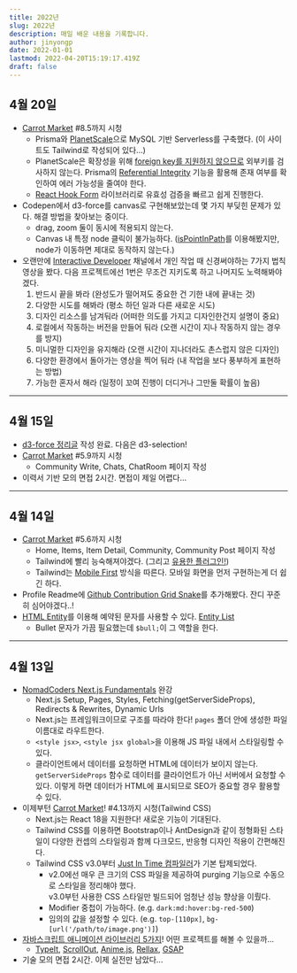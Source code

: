 ```yaml
---
title: 2022년
slug: 2022년
description: 매일 배운 내용을 기록합니다.
author: jinyongp
date: 2022-01-01
lastmod: 2022-04-20T15:19:17.419Z
draft: false
---
```


## 4월 20일

- [Carrot Market](https://nomadcoders.co/carrot-market) #8.5까지 시청
  - Prisma와 [PlanetScale](https://planetscale.com/)으로 MySQL 기반 Serverless를 구축했다. (이 사이트도 Tailwind로 작성되어 있다...)
  - PlanetScale은 확장성을 위해 [foreign key를 지원하지 않으므로](https://docs.planetscale.com/learn/operating-without-foreign-key-constraints) 외부키를 검사하지 않는다. Prisma의 [Referential Integrity](https://www.prisma.io/docs/concepts/components/prisma-schema/relations/referential-integrity) 기능을 활용해 존재 여부를 확인하여 에러 가능성을 줄여야 한다.
  - [React Hook Form](https://react-hook-form.com/) 라이브러리로 유효성 검증을 빠르고 쉽게 진행한다.
- Codepen에서 d3-force를 canvas로 구현해보았는데 몇 가지 부딪힌 문제가 있다. 해결 방법을 찾아보는 중이다.
  - drag, zoom 둘이 동시에 적용되지 않는다.
  - Canvas 내 특정 node 클릭이 불가능하다. ([isPointInPath](https://developer.mozilla.org/en-US/docs/Web/API/CanvasRenderingContext2D/isPointInPath)를 이용해봤지만, node가 이동하면 제대로 동작하지 않는다.)
- 오랜만에 [Interactive Developer](https://www.youtube.com/c/cmiscm) 채널에서 개인 작업 때 신경써야하는 7가지 법칙 영상을 봤다. 다음 프로젝트에선 1번은 무조건 지키도록 하고 나머지도 노력해봐야겠다.
  1. 반드시 끝을 봐라 (완성도가 떨어져도 중요한 건 기한 내에 끝내는 것)
  2. 다양한 시도를 해봐라 (평소 하던 일과 다른 새로운 시도)
  3. 디자인 리소스를 남겨둬라 (어떠한 의도를 가지고 디자인한건지 설명이 중요)
  4. 로컬에서 작동하는 버전을 만들어 둬라 (오랜 시간이 지나 작동하지 않는 경우를 방지)
  5. 미니멀한 디자인을 유지해라 (오랜 시간이 지나더라도 촌스럽지 않은 디자인)
  6. 다양한 환경에서 돌아가는 영상을 찍어 둬라 (내 작업을 보다 풍부하게 표현하는 방법)
  7. 가능한 혼자서 해라 (일정이 꼬여 진행이 더디거나 그만둘 확률이 높음)


---

## 4월 15일

- [d3-force 정리글](/blog/d3-force-simulation-forces-살펴보기) 작성 완료. 다음은 d3-selection!
- [Carrot Market](https://nomadcoders.co/carrot-market) #5.9까지 시청
  - Community Write, Chats, ChatRoom 페이지 작성
- 이력서 기반 모의 면접 2시간. 면접이 제일 어렵다...

---

## 4월 14일

- [Carrot Market](https://nomadcoders.co/carrot-market) #5.6까지 시청
  - Home, Items, Item Detail, Community, Community Post 페이지 작성
  - Tailwind에 빨리 능숙해져야겠다. (그리고 [유용한 플러그인!](https://tailwindcss.com/docs/plugins#official-plugins))
  - Tailwind는 [Mobile First](https://tailwindcss.com/docs/responsive-design#mobile-first) 방식을 따른다. 모바일 화면을 먼저 구현하는게 더 쉽긴 하다.
- Profile Readme에 [Github Contribution Grid Snake](https://github.com/marketplace/actions/generate-snake-game-from-github-contribution-grid)를 추가해봤다. 잔디 꾸준히 심어야겠다..!
- [HTML Entity](http://www.tcpschool.com/html/html_text_entities)를 이용해 예약된 문자를 사용할 수 있다. [Entity List](https://www.freeformatter.com/html-entities.html)
  - Bullet 문자가 가끔 필요했는데 `$bull;`이 그 역할을 한다.


---

## 4월 13일

- [NomadCoders Next.js Fundamentals](https://nomadcoders.co/nextjs-fundamentals) 완강
  - Next.js Setup, Pages, Styles, Fetching(getServerSideProps), Redirects & Rewrites, Dynamic Urls
  - Next.js는 프레임워크이므로 구조를 따라야 한다! `pages` 폴더 안에 생성한 파일 이름대로 라우트한다.
  - `<style jsx>`, `<style jsx global>`을 이용해 JS 파일 내에서 스타일링할 수 있다.
  -  클라이언트에서 데이터를 요청하면 HTML에 데이터가 보이지 않는다. `getServerSideProps` 함수로 데이터를 클라이언트가 아닌 서버에서 요청할 수 있다. 이렇게 하면 데이터가 HTML에 표시되므로 SEO가 중요할 경우 활용할 수 있다.
- 이제부턴 [Carrot Market](https://nomadcoders.co/carrot-market)! #4.13까지 시청(Tailwind CSS)
  - Next.js는 React 18을 지원한다! 새로운 기능이 기대된다.
  - Tailwind CSS를 이용하면 Bootstrap이나 AntDesign과 같이 정형화된 스타일이 다양한 컨셉의 스타일링과 함께 다크모드, 반응형 디자인 적용이 간편해진다.
  - Tailwind CSS v3.0부터 [Just In Time 컴파일러](https://tailwindcss.com/blog/tailwindcss-v3#just-in-time-all-the-time)가 기본 탑제되었다.
    - v2.0에선 매우 큰 크기의 CSS 파일을 제공하여 purging 기능으로 수동으로 스타일을 정리해야 했다.  \
      v3.0부턴 사용한 CSS 스타일만 빌드되어 엄청난 성능 향상을 이뤘다.
    - Modifier 중첩이 가능하다. (e.g. `dark:md:hover:bg-red-500`)
    - 임의의 값을 설정할 수 있다. (e.g. `top-[110px]`, `bg-[url('/path/to/image.png')]`)
- [자바스크립트 애니메이션 라이브러리 5가지](https://youtu.be/wbDpZwDRgRk)! 어떤 프로젝트를 해볼 수 있을까...
  - [TypeIt](https://www.typeitjs.com/), [ScrollOut](https://scroll-out.github.io/), [Anime.js](https://animejs.com/), [Rellax](https://dixonandmoe.com/rellax/), [GSAP](https://greensock.com/gsap/)
- 기술 모의 면접 2시간. 이제 실전만 남았다...
